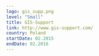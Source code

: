 ```yaml
---
logo: gis_supp.png
level: "Small"
title: GIS-Support
link: http://www.gis-support.com/
country: Poland
startDate: 02.2015
endDate: 02.2016
---
```

